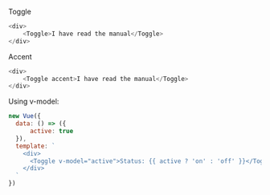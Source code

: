 Toggle

```js
<div>
    <Toggle>I have read the manual</Toggle>
</div>
```

Accent
```js
<div>
    <Toggle accent>I have read the manual</Toggle>
</div>
```

Using v-model:
```js
new Vue({
  data: () => ({
      active: true
  }),
  template: `
    <div>
      <Toggle v-model="active">Status: {{ active ? 'on' : 'off' }}</Toggle>
    </div>
  `
})
```
